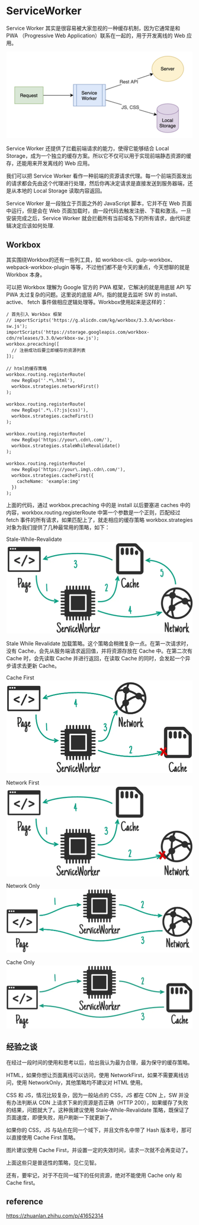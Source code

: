 # ServiceWorker
Service Worker 其实是很容易被大家忽视的一种缓存机制，因为它通常是和 PWA （Progressive Web Application）联系在一起的，用于开发离线的 Web 应用。

<img src="ServiceWorker的拦截作用.webp" />

Service Worker 还提供了拦截前端请求的能力，使得它能够结合 Local Storage，成为一个独立的缓存方案。所以它不仅可以用于实现前端静态资源的缓存，还能用来开发离线的 Web 应用。

我们可以把 Service Worker 看作一种前端的资源请求代理。每一个前端页面发出的请求都会先由这个代理进行处理，然后你再决定请求是直接发送到服务器端，还是从本地的 Local Storage 读取内容返回。

Service Worker 是一段独立于页面之外的 JavaScript 脚本，它并不在 Web 页面中运行，但是会在 Web 页面加载时，由一段代码去触发注册、下载和激活。一旦安装完成之后，Service Worker 就会拦截所有当前域名下的所有请求，由代码逻辑决定应该如何处理.

## Workbox
其实围绕Workbox的还有一些列工具，如 workbox-cli、gulp-workbox、webpack-workbox-plugin 等等，不过他们都不是今天的重点，今天想聊的就是 Workbox 本身。

可以把 Workbox 理解为 Google 官方的 PWA 框架，它解决的就是用底层 API 写 PWA 太过复杂的问题。这里说的底层 API，指的就是去监听 SW 的 install、active、 fetch 事件做相应逻辑处理等。Workbox使用起来是这样的：
```
/ 首先引入 Workbox 框架
// importScripts('https://g.alicdn.com/kg/workbox/3.3.0/workbox-sw.js'); 
importScripts('https://storage.googleapis.com/workbox-cdn/releases/3.3.0/workbox-sw.js');
workbox.precaching([
  // 注册成功后要立即缓存的资源列表
]);

// html的缓存策略
workbox.routing.registerRoute(
  new RegExp(''.*\.html'),
  workbox.strategies.networkFirst()
);

workbox.routing.registerRoute(
  new RegExp('.*\.(?:js|css)'),
  workbox.strategies.cacheFirst()
);

workbox.routing.registerRoute(
  new RegExp('https://your\.cdn\.com/'),
  workbox.strategies.staleWhileRevalidate()
);

workbox.routing.registerRoute(
  new RegExp('https://your\.img\.cdn\.com/'),
  workbox.strategies.cacheFirst({
    cacheName: 'example:img'
  })
);
```
上面的代码，通过 workbox.precaching 中的是 install 以后要塞进 caches 中的内容，workbox.routing.registerRoute 中第一个参数是一个正则，匹配经过 fetch 事件的所有请求，如果匹配上了，就走相应的缓存策略 workbox.strategies 对象为我们提供了几种最常用的策略，如下：

Stale-While-Revalidate
<img src="./images/Stale-While-Revalidate.webp" />

Stale While Revalidate 加载策略。这个策略会稍微复杂一点。在第一次请求时，没有 Cache，会先从服务端请求返回值，并将资源存放在 Cache 中。在第二次有 Cache 时，会先读取 Cache 并进行返回，在读取 Cache 的同时，会发起一个异步请求去更新 Cache。

Cache First
<img src="./images/Cache First.webp" />

Network First
<img src="./images/Network First.webp" />

Network Only
<img src="./images/Network Only.webp" /> 

Cache Only
<img src="./images/Cache Only.webp" />

## 经验之谈
在经过一段时间的使用和思考以后，给出我认为最为合理，最为保守的缓存策略。

HTML，如果你想让页面离线可以访问，使用 NetworkFirst，如果不需要离线访问，使用 NetworkOnly，其他策略均不建议对 HTML 使用。

CSS 和 JS，情况比较复杂，因为一般站点的 CSS，JS 都在 CDN 上，SW 并没有办法判断从 CDN 上请求下来的资源是否正确（HTTP 200），如果缓存了失败的结果，问题就大了。这种我建议使用 Stale-While-Revalidate 策略，既保证了页面速度，即便失败，用户刷新一下就更新了。

如果你的 CSS，JS 与站点在同一个域下，并且文件名中带了 Hash 版本号，那可以直接使用 Cache First 策略。

图片建议使用 Cache First，并设置一定的失效时间，请求一次就不会再变动了。

上面这些只是普适性的策略，见仁见智。

还有，要牢记，对于不在同一域下的任何资源，绝对不能使用 Cache only 和 Cache first。

## reference
https://zhuanlan.zhihu.com/p/41652314